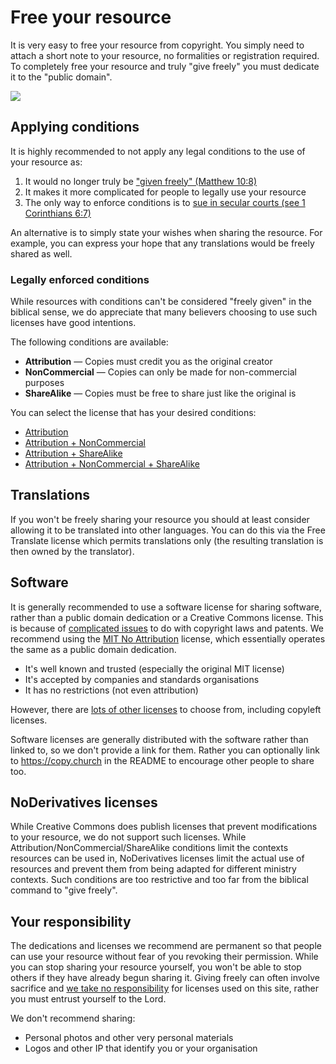 
# Free your resource

It is very easy to free your resource from copyright. You simply need to attach a short note to your resource, no formalities or registration required. To completely free your resource and truly "give freely" you must dedicate it to the "public domain".

<p><VPButton href='/free/' text="Completely free your resource"></VPButton></p>

<img src='@/_assets/ill_free.svg'>

## Applying conditions
It is highly recommended to not apply any legal conditions to the use of your resource as:

 1. It would no longer truly be ["given freely" (Matthew 10:8)](/biblical/)
 2. It makes it more complicated for people to legally use your resource
 3. The only way to enforce conditions is to [sue in secular courts (see 1 Corinthians 6:7)](/biblical/)

An alternative is to simply state your wishes when sharing the resource. For example, you can express your hope that any translations would be freely shared as well.

### Legally enforced conditions
While resources with conditions can't be considered "freely given" in the biblical sense, we do appreciate that many believers choosing to use such licenses have good intentions.

The following conditions are available:

 * __Attribution__ &mdash; Copies must credit you as the original creator
 * __NonCommercial__ &mdash; Copies can only be made for non-commercial purposes
 * __ShareAlike__ &mdash; Copies must be free to share just like the original is

You can select the license that has your desired conditions:

 * [Attribution](./cc-by/)
 * [Attribution + NonCommercial](./cc-by-nc/)
 * [Attribution + ShareAlike](./cc-by-sa/)
 * [Attribution + NonCommercial + ShareAlike](./cc-by-nc-sa/)

## Translations
If you won't be freely sharing your resource you should at least consider allowing it to be translated into other languages. You can do this via the Free Translate license which permits translations only (the resulting translation is then owned by the translator).

<p><VPButton href='/licenses/uw-ft/' text="Allow translations" theme='alt'></VPButton></p>


## Software
It is generally recommended to use a software license for sharing software, rather than a public domain dedication or a Creative Commons license. This is because of [complicated issues](https://en.wikipedia.org/wiki/Unlicense#Reception) to do with copyright laws and patents. We recommend using the [MIT No Attribution](https://choosealicense.com/licenses/mit-0/) license, which essentially operates the same as a public domain dedication.
 * It's well known and trusted (especially the original MIT license)
 * It's accepted by companies and standards organisations
 * It has no restrictions (not even attribution)

However, there are [lots of other licenses](https://choosealicense.com/) to choose from, including copyleft licenses.

Software licenses are generally distributed with the software rather than linked to, so we don't provide a link for them. Rather you can optionally link to https://copy.church in the README to encourage other people to share too.


## NoDerivatives licenses
While Creative Commons does publish licenses that prevent modifications to your resource, we do not support such licenses. While Attribution/NonCommercial/ShareAlike conditions limit the contexts resources can be used in, NoDerivatives licenses limit the actual use of resources and prevent them from being adapted for different ministry contexts. Such conditions are too restrictive and too far from the biblical command to "give freely".


## Your responsibility
The dedications and licenses we recommend are permanent so that people can use your resource without fear of you revoking their permission. While you can stop sharing your resource yourself, you won't be able to stop others if they have already begun sharing it. Giving freely can often involve sacrifice and [we take no responsibility](/about/) for licenses used on this site, rather you must entrust yourself to the Lord.

We don't recommend sharing:
 * Personal photos and other very personal materials
 * Logos and other IP that identify you or your organisation
